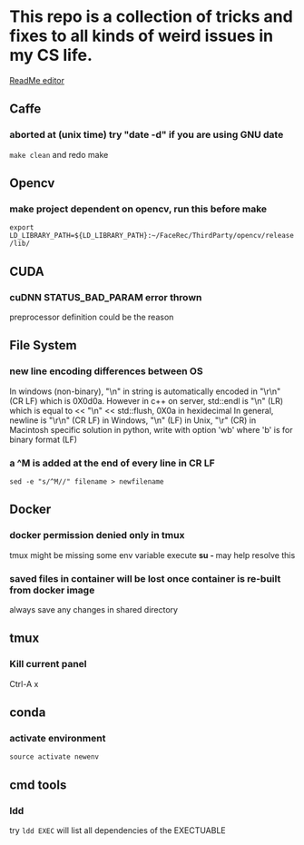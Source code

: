 # This repo is a collection of tricks and fixes to all kinds of weird issues in my CS life.
[ReadMe editor](https://help.github.com/articles/basic-writing-and-formatting-syntax/)

## Caffe

### aborted at (unix time) try "date -d" if you are using GNU date
`make clean` and redo make

## Opencv

### make project dependent on opencv, run this before make
`export LD_LIBRARY_PATH=${LD_LIBRARY_PATH}:~/FaceRec/ThirdParty/opencv/release/lib/`

## CUDA

### cuDNN STATUS_BAD_PARAM error thrown
preprocessor definition could be the reason

## File System

### new line encoding differences between OS
In windows (non-binary), "\n" in string is automatically encoded in "\r\n" (CR LF) which is 0X0d0a. 
However in c++ on server, std::endl is "\n" (LR) which is equal to << "\n" << std::flush, 0X0a in hexidecimal
In general, newline is "\r\n" (CR LF) in Windows, "\n" (LF) in Unix, "\r" (CR) in Macintosh 
specific solution in python, write with option 'wb' where 'b' is for binary format (LF)

### a ^M is added at the end of every line in CR LF
`sed -e "s/^M//" filename > newfilename`

## Docker

### docker permission denied only in tmux
tmux might be missing some env variable
execute **su - <username>**
may help resolve this
  
### saved files in container will be lost once container is re-built from docker image
always save any changes in shared directory

## tmux

### Kill current panel
Ctrl-A x

## conda

### activate environment
`source activate newenv`

## cmd tools

### ldd
try `ldd EXEC` will list all dependencies of the EXECTUABLE
